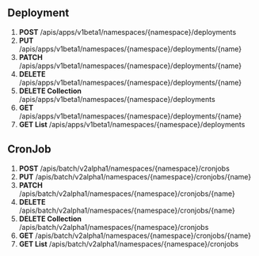 ## Deployment
01. **POST** /apis/apps/v1beta1/namespaces/{namespace}/deployments
02. **PUT** /apis/apps/v1beta1/namespaces/{namespace}/deployments/{name}
03. **PATCH** /apis/apps/v1beta1/namespaces/{namespace}/deployments/{name}
04. **DELETE** /apis/apps/v1beta1/namespaces/{namespace}/deployments/{name}
05. **DELETE Collection** /apis/apps/v1beta1/namespaces/{namespace}/deployments
06. **GET** /apis/apps/v1beta1/namespaces/{namespace}/deployments/{name}
07. **GET List** /apis/apps/v1beta1/namespaces/{namespace}/deployments
## CronJob
01. **POST** /apis/batch/v2alpha1/namespaces/{namespace}/cronjobs
02. **PUT** /apis/batch/v2alpha1/namespaces/{namespace}/cronjobs/{name}
03. **PATCH** /apis/batch/v2alpha1/namespaces/{namespace}/cronjobs/{name}
04. **DELETE** /apis/batch/v2alpha1/namespaces/{namespace}/cronjobs/{name}
05. **DELETE Collection** /apis/batch/v2alpha1/namespaces/{namespace}/cronjobs
06. **GET** /apis/batch/v2alpha1/namespaces/{namespace}/cronjobs/{name}
07. **GET List** /apis/batch/v2alpha1/namespaces/{namespace}/cronjobs
